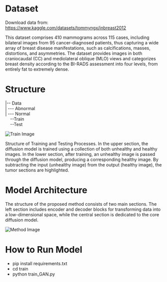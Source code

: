 # Dataset
Download data from: https://www.kaggle.com/datasets/tommyngx/inbreast2012

This dataset comprises 410 mammograms across 115 cases, including bilateral images from 95 cancer-diagnosed patients, thus capturing a wide array of breast disease manifestations, such as calcifications, masses, distortions, and asymmetries. The dataset provides images in both craniocaudal (CC) and mediolateral oblique (MLO) views and categorizes breast density according to the BI-RADS assessment into four levels, from entirely fat to extremely dense. 

# Structure  
|-- Data  
|&nbsp;--- Abnormal  
|&nbsp;--- Normal  
&nbsp;&nbsp;&nbsp;&nbsp;--Train  
&nbsp;&nbsp;&nbsp;&nbsp;--Test  


![Train Image](https://github.com/sohaibcs1/Anomaly_detection_breast_cancer/raw/main/train.png)

Structure of Training and Testing Processes. In the upper section, the diffusion model is trained using a collection of both unhealthy and healthy images. In the lower section, after training, an unhealthy image is passed through the diffusion model, producing a corresponding healthy image. By subtracting the input (unhealthy image) from the output (healthy image), the tumor sections are highlighted.

# Model Architecture
The structure of the proposed method consists of two main sections. The left section includes encoder and decoder blocks for transforming data into a low-dimensional space, while the central section is dedicated to the core diffusion model.

![Method Image](https://github.com/sohaibcs1/Anomaly_detection_breast_cancer/raw/main/method.png)


# How to Run Model
* pip install requirements.txt
* cd train
* python train_GAN.py
  


